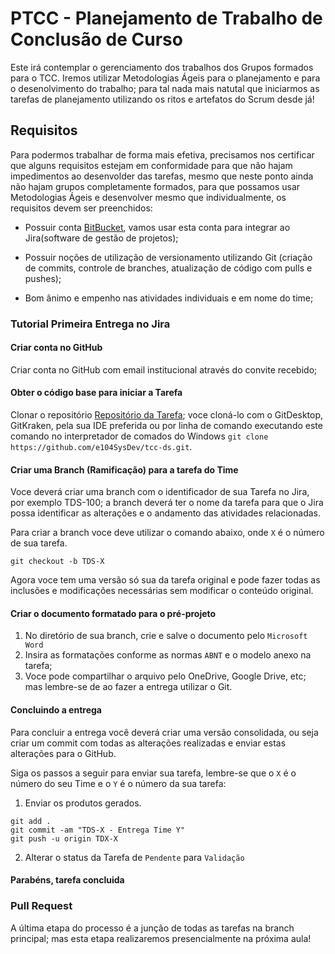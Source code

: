 # PTCC - Planejamento de Trabalho de Conclusão de Curso

Este irá contemplar o gerenciamento dos trabalhos dos Grupos formados para o TCC.
Iremos utilizar Metodologias Ágeis para o planejamento e para o desenolvimento do trabalho; para tal nada mais natutal que iniciarmos as tarefas de planejamento utilizando os ritos e artefatos do Scrum desde já!

## Requisitos

Para podermos trabalhar de forma mais efetiva, precisamos nos certificar que alguns requisitos estejam em conformidade para que não hajam impedimentos ao desenvolder das tarefas, mesmo que neste ponto ainda não hajam grupos completamente formados, para que possamos usar Metodologias Ágeis e desenvolver mesmo que individualmente, os requisitos devem ser preenchidos:

* Possuir conta [BitBucket](https://bitbucket.org), vamos usar esta conta para integrar ao Jira(software de gestão de projetos);

* Possuir noções de utilização de versionamento utilizando Git (criação de commits, controle de branches, atualização de código com pulls e pushes);

* Bom ânimo e empenho nas atividades individuais e em nome do time;

### Tutorial Primeira Entrega no Jira

#### Criar conta no GitHub

Criar conta no GitHub com email institucional através do convite recebido;

#### Obter o código base para iniciar a Tarefa

Clonar o repositório [Repositório da Tarefa](https://github.com/e104SysDev/tcc-ds); voce cloná-lo com o GitDesktop, GitKraken, pela sua IDE preferida ou por linha de comando executando este comando no interpretador de comados do Windows `git clone https://github.com/e104SysDev/tcc-ds.git`. 

#### Criar uma Branch (Ramificação) para a tarefa do Time

Voce deverá criar uma branch com o identificador de sua Tarefa no Jira, por exemplo TDS-100; a branch deverá ter o nome da tarefa para que o Jira possa identificar as alterações e o andamento das atividades relacionadas.

Para criar a branch voce deve utilizar o comando abaixo, onde `X` é o número de sua tarefa.

```shell
git checkout -b TDS-X
```

Agora voce tem uma versão só sua da tarefa original e pode fazer todas as inclusões e modificações necessárias sem modificar o conteúdo original.

#### Criar o documento formatado para o pré-projeto

1. No diretório de sua branch, crie e salve o documento pelo `Microsoft Word`
2. Insira as formatações conforme as normas `ABNT` e o modelo anexo na tarefa;
3. Voce pode compartilhar o arquivo pelo OneDrive, Google Drive, etc; mas lembre-se de ao fazer a entrega utilizar o Git.


#### Concluindo a entrega

Para concluir a entrega você deverá criar uma versão consolidada, ou seja criar um commit com todas as alterações realizadas e enviar estas alterações para o GitHub.

Siga os passos a seguir para enviar sua tarefa, lembre-se que o `X` é o número do seu Time e o `Y` é o número da sua tarefa:

1. Enviar os produtos gerados.

```shell
git add .
git commit -am "TDS-X - Entrega Time Y"
git push -u origin TDX-X
```

2. Alterar o status da Tarefa de `Pendente` para `Validação`

#### Parabéns, tarefa concluida

### Pull Request

A última etapa do processo é a junção de todas as tarefas na branch principal; mas esta etapa realizaremos presencialmente na próxima aula!



